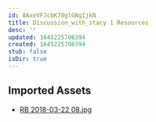 ```yaml
---
id: 8AxeVFJcbK70glGNgIjkN
title: Discussion_with_stacy 1 Resources
desc: ''
updated: 1645225706394
created: 1645225706394
stub: false
isDir: true
---
```

## Imported Assets
- [RB 2018-03-22 08.jpg](/assets/rb-2018-03-22-08.jpg)
